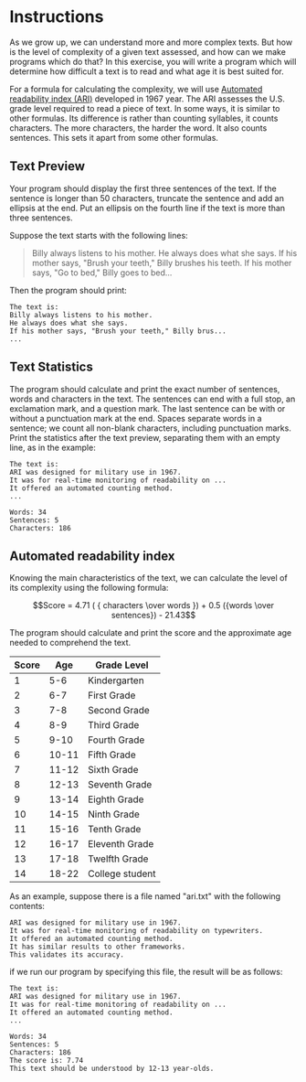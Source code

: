 # Instructions

As we grow up, we can understand more and more complex texts. But how is the level of complexity of a given text assessed, and how can we make programs which do that? 
In this exercise, you will write a program which will determine how difficult a text is to read
and what age it is best suited for.

For a formula for calculating the complexity, we will use 
[Automated readability index (ARI)][wiki] 
developed in 1967 year. The ARI assesses the U.S. grade level required to read 
a piece of text. In some ways, it is similar to other formulas. Its difference 
is rather than counting syllables, it counts characters. The more characters, 
the harder the word. It also counts sentences. This sets it apart from some 
other formulas.

## Text Preview

Your program should display the first three sentences of the text. If the sentence 
is longer than 50 characters, truncate the sentence and add an ellipsis at the end. 
Put an ellipsis on the fourth line if the text is more than three sentences.

Suppose the text starts with the following lines:

> Billy always listens to his mother. He always does what
> she says. If his mother says, "Brush your teeth," Billy
> brushes his teeth. If his mother says, "Go to bed," Billy
> goes to bed...

Then the program should print:

```text
The text is:
Billy always listens to his mother.
He always does what she says.
If his mother says, "Brush your teeth," Billy brus...
...
```

## Text Statistics

The program should calculate and print the exact number of sentences, words 
and characters in the text. The sentences can end with a full stop, 
an exclamation mark, and a question mark. The last sentence can be with or 
without a punctuation mark at the end. Spaces separate words in a sentence; 
we count all non-blank characters, including punctuation marks. Print 
the statistics after the text preview, separating them with an empty line, 
as in the example:

```text
The text is:
ARI was designed for military use in 1967.
It was for real-time monitoring of readability on ...
It offered an automated counting method.
...

Words: 34
Sentences: 5
Characters: 186
```

## Automated readability index

Knowing the main characteristics of the text, we can calculate 
the level of its complexity using the following formula:

```math
Score = 4.71 ( { characters \over words }) + 0.5 ({words \over sentences}) - 21.43
```

The program should calculate and print the score and the approximate age needed to comprehend the text.

| Score | Age	  | Grade Level     |
|-------|-------|-----------------|
| 1     | 5-6   | Kindergarten    |
| 2     | 6-7   | First Grade     |
| 3     | 7-8   | Second Grade    |
| 4     | 8-9   | Third Grade     |
| 5     | 9-10  | Fourth Grade    |
| 6     | 10-11 | Fifth Grade     |
| 7     | 11-12 | Sixth Grade     |
| 8     | 12-13 | Seventh Grade   |
| 9     | 13-14 | Eighth Grade    |
| 10    | 14-15 | Ninth Grade     |
| 11    | 15-16 | Tenth Grade     |
| 12    | 16-17 | Eleventh Grade  |
| 13    | 17-18 | Twelfth Grade   |
| 14    | 18-22 | College student |

As an example, suppose there is a file named "ari.txt" with the following contents:

```text
ARI was designed for military use in 1967.
It was for real-time monitoring of readability on typewriters.
It offered an automated counting method.
It has similar results to other frameworks.
This validates its accuracy.
```

if we run our program by specifying this file, the result will be as follows:

```text
The text is:
ARI was designed for military use in 1967.
It was for real-time monitoring of readability on ...
It offered an automated counting method.
...

Words: 34
Sentences: 5
Characters: 186
The score is: 7.74
This text should be understood by 12-13 year-olds.
```
[wiki]: https://en.wikipedia.org/wiki/Automated_readability_index
[ARI]: https://readable.com/readability/automated-readability-index/
